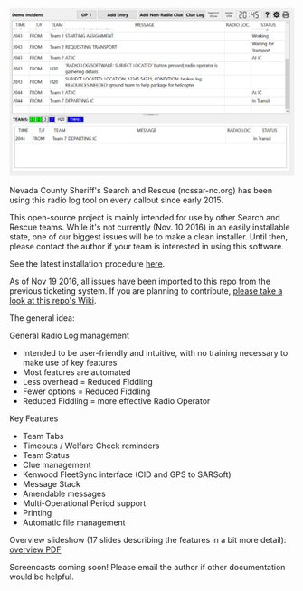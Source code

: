 ![radiolog screen shot](/doc/radiolog_screenshot.png)

Nevada County Sheriff's Search and Rescue (ncssar-nc.org) has been using this radio log tool on every callout since early 2015.

This open-source project is mainly intended for use by other Search and Rescue teams.  While it's not currently (Nov. 10 2016) in an easily installable state, one of our biggest issues will be to make a clean installer.  Until then, please contact the author if your team is interested in using this software.

See the latest installation procedure [here](https://github.com/ncssar/radiolog/wiki/Installation).

As of Nov 19 2016, all issues have been imported to this repo from the previous ticketing system.  If you are planning to contribute, [please take a look at this repo's Wiki](https://github.com/ncssar/radiolog/wiki).

The general idea:

General Radio Log management
- Intended to be user-friendly and intuitive, with no training necessary to make use of key features
- Most features are automated
- Less overhead = Reduced Fiddling
- Fewer options = Reduced Fiddling
- Reduced Fiddling = more effective Radio Operator

Key Features
- Team Tabs
- Timeouts / Welfare Check reminders
- Team Status
- Clue management
- Kenwood FleetSync interface (CID and GPS to SARSoft)
- Message Stack
- Amendable messages
- Multi-Operational Period support
- Printing
- Automatic file management

Overview slideshow (17 slides describing the features in a bit more detail): [overview PDF](/doc/radiolog_overview.pdf)

Screencasts coming soon!  Please email the author if other documentation would be helpful.
